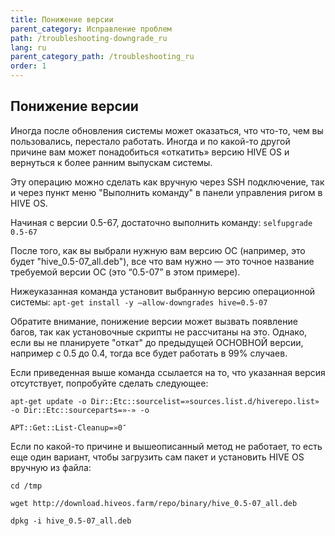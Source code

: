 ```yaml
---
title: Понижение версии
parent_category: Исправление проблем
path: /troubleshooting-downgrade_ru
lang: ru
parent_category_path: /troubleshooting_ru
order: 1
---
```


## Понижение версии
Иногда после обновления системы может оказаться, что что-то, чем вы пользовались, перестало работать. Иногда и по какой-то другой причине вам может понадобиться «откатить» версию HIVE OS и вернуться к более ранним выпускам системы.

Эту операцию можно сделать как вручную через SSH подключение, так и через пункт меню "Выполнить команду" в панели управления ригом в HIVE OS.

Начиная с версии 0.5-67, достаточно выполнить команду:
`selfupgrade 0.5-67`

После того, как вы выбрали нужную вам версию ОС (например, это будет "hive_0.5-07_all.deb"), все что вам нужно — это точное название требуемой версии ОС (это “0.5-07” в этом примере).

Нижеуказанная команда установит выбранную версию операционной системы:
`apt-get install -y —allow-downgrades hive=0.5-07`

Обратите внимание, понижение версии может вызвать появление багов, так как установочные скрипты не рассчитаны на это. Однако, если вы не планируете "откат" до предыдущей ОСНОВНОЙ версии, например с 0.5 до 0.4, тогда все будет работать в 99% случаев.

Если приведенная выше команда ссылается на то, что указанная версия отсутствует, попробуйте сделать следующее:

`apt-get update -o Dir::Etc::sourcelist=»sources.list.d/hiverepo.list» -o Dir::Etc::sourceparts=»-» -o`

`APT::Get::List-Cleanup=»0″`

Если по какой-то причине и вышеописанный метод не работает, то есть еще один вариант, чтобы загрузить сам пакет и установить HIVE OS вручную из файла:

`cd /tmp`

`wget http://download.hiveos.farm/repo/binary/hive_0.5-07_all.deb`

`dpkg -i hive_0.5-07_all.deb`
